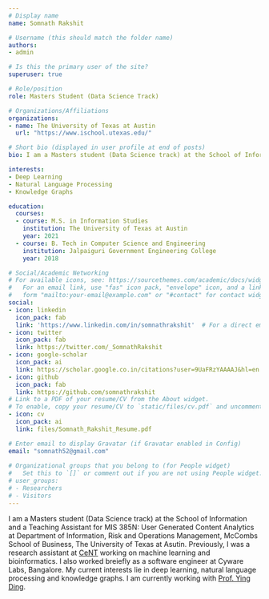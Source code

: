 ```yaml
---
# Display name
name: Somnath Rakshit

# Username (this should match the folder name)
authors:
- admin

# Is this the primary user of the site?
superuser: true

# Role/position
role: Masters Student (Data Science Track)

# Organizations/Affiliations
organizations:
- name: The University of Texas at Austin
  url: "https://www.ischool.utexas.edu/"

# Short bio (displayed in user profile at end of posts)
bio: I am a Masters student (Data Science track) at the School of Information, The University of Texas at Austin. My current interests lie in deep learning, natural language processing and knowledge graphs.

interests:
- Deep Learning
- Natural Language Processing
- Knowledge Graphs

education:
  courses:
  - course: M.S. in Information Studies
    institution: The University of Texas at Austin
    year: 2021
  - course: B. Tech in Computer Science and Engineering
    institution: Jalpaiguri Government Engineering College
    year: 2018

# Social/Academic Networking
# For available icons, see: https://sourcethemes.com/academic/docs/widgets/#icons
#   For an email link, use "fas" icon pack, "envelope" icon, and a link in the
#   form "mailto:your-email@example.com" or "#contact" for contact widget.
social:
- icon: linkedin
  icon_pack: fab
  link: 'https://www.linkedin.com/in/somnathrakshit'  # For a direct email link, use "mailto:test@example.org".
- icon: twitter
  icon_pack: fab
  link: https://twitter.com/_SomnathRakshit
- icon: google-scholar
  icon_pack: ai
  link: https://scholar.google.co.in/citations?user=9UaFRzYAAAAJ&hl=en
- icon: github
  icon_pack: fab
  link: https://github.com/somnathrakshit
# Link to a PDF of your resume/CV from the About widget.
# To enable, copy your resume/CV to `static/files/cv.pdf` and uncomment the lines below.  
- icon: cv
  icon_pack: ai
  link: files/Somnath_Rakshit_Resume.pdf

# Enter email to display Gravatar (if Gravatar enabled in Config)
email: "somnath52@gmail.com"
  
# Organizational groups that you belong to (for People widget)
#   Set this to `[]` or comment out if you are not using People widget.  
# user_groups:
# - Researchers
# - Visitors
---
```

I am a Masters student (Data Science track) at the School of Information and a Teaching Assistant for MIS 385N: User Generated Content Analytics at Department of Information, Risk and Operations Management, McCombs School of Business, The University of Texas at Asutin. Previously, I was a research assistant at [CeNT](https://cent.uw.edu.pl) working on machine learning and bioinformatics. I also worked breiefly as a software engineer at Cyware Labs, Bangalore. My current interests lie in deep learning, natural language processing and knowledge graphs. I am currently working with [Prof. Ying Ding](https://yingding.ischool.utexas.edu/).